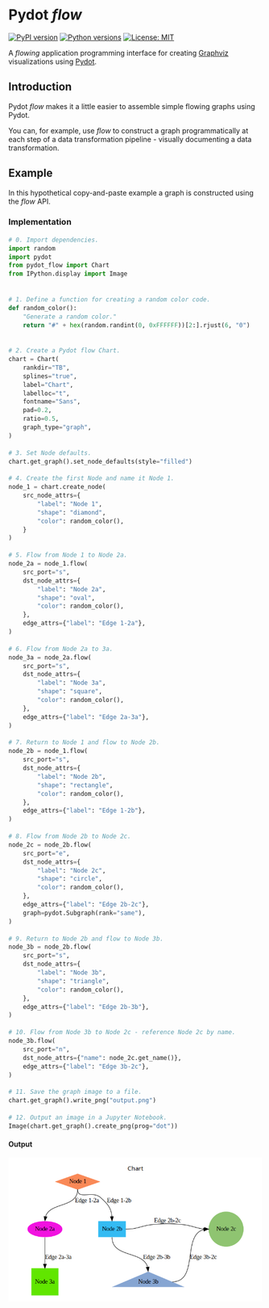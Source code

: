 # Pydot _flow_

[![PyPI version](https://img.shields.io/pypi/v/pydot-flow.svg)](https://pypi.org/project/pydot-flow/)
[![Python versions](https://img.shields.io/pypi/pyversions/pydot-flow.svg)](https://pypi.org/project/pydot-flow/)
[![License: MIT](https://img.shields.io/badge/License-MIT-blue.svg)](LICENSE)

A _flowing_ application programming interface for creating [Graphviz](https://graphviz.org/) visualizations using [Pydot](https://github.com/pydot/pydot).

## Introduction

Pydot _flow_ makes it a little easier to assemble simple flowing graphs using Pydot.

You can, for example, use _flow_ to construct a graph programmatically at each step of a data transformation pipeline - visually documenting a data transformation.

## Example

In this hypothetical copy-and-paste example a graph is constructed using the _flow_ API.

### Implementation

```python
# 0. Import dependencies.
import random
import pydot
from pydot_flow import Chart
from IPython.display import Image


# 1. Define a function for creating a random color code.
def random_color():
    "Generate a random color."
    return "#" + hex(random.randint(0, 0xFFFFFF))[2:].rjust(6, "0")


# 2. Create a Pydot flow Chart.
chart = Chart(
    rankdir="TB",
    splines="true",
    label="Chart",
    labelloc="t",
    fontname="Sans",
    pad=0.2,
    ratio=0.5,
    graph_type="graph",
)

# 3. Set Node defaults.
chart.get_graph().set_node_defaults(style="filled")

# 4. Create the first Node and name it Node 1.
node_1 = chart.create_node(
    src_node_attrs={
        "label": "Node 1",
        "shape": "diamond",
        "color": random_color(),
    }
)

# 5. Flow from Node 1 to Node 2a.
node_2a = node_1.flow(
    src_port="s",
    dst_node_attrs={
        "label": "Node 2a",
        "shape": "oval",
        "color": random_color(),
    },
    edge_attrs={"label": "Edge 1-2a"},
)

# 6. Flow from Node 2a to 3a.
node_3a = node_2a.flow(
    src_port="s",
    dst_node_attrs={
        "label": "Node 3a",
        "shape": "square",
        "color": random_color(),
    },
    edge_attrs={"label": "Edge 2a-3a"},
)

# 7. Return to Node 1 and flow to Node 2b.
node_2b = node_1.flow(
    src_port="s",
    dst_node_attrs={
        "label": "Node 2b",
        "shape": "rectangle",
        "color": random_color(),
    },
    edge_attrs={"label": "Edge 1-2b"},
)

# 8. Flow from Node 2b to Node 2c.
node_2c = node_2b.flow(
    src_port="e",
    dst_node_attrs={
        "label": "Node 2c",
        "shape": "circle",
        "color": random_color(),
    },
    edge_attrs={"label": "Edge 2b-2c"},
    graph=pydot.Subgraph(rank="same"),
)

# 9. Return to Node 2b and flow to Node 3b.
node_3b = node_2b.flow(
    src_port="s",
    dst_node_attrs={
        "label": "Node 3b",
        "shape": "triangle",
        "color": random_color(),
    },
    edge_attrs={"label": "Edge 2b-3b"},
)

# 10. Flow from Node 3b to Node 2c - reference Node 2c by name.
node_3b.flow(
    src_port="n",
    dst_node_attrs={"name": node_2c.get_name()},
    edge_attrs={"label": "Edge 3b-2c"},
)

# 11. Save the graph image to a file.
chart.get_graph().write_png("output.png")

# 12. Output an image in a Jupyter Notebook.
Image(chart.get_graph().create_png(prog="dot"))
```

#### Output

![Output](https://raw.githubusercontent.com/faranalytics/pydot-flow/refs/heads/main/output.png)
